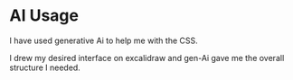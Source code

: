 # AI Usage

I have used generative Ai to help me with the CSS.

I drew my desired interface on excalidraw and gen-Ai gave me the overall structure I needed.
